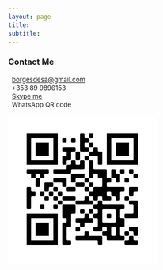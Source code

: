 ```yaml
---
layout: page
title:
subtitle: 
---
```


<script src="https://kit.fontawesome.com/9bce3c5b69.js" crossorigin="anonymous"></script>

### **Contact Me**
<i class="fas fa-envelope"></i><font size ="2">&nbsp;&nbsp;<a href="mailto:borgesdesa@gmail.com">borgesdesa@gmail.com <br></a>
<i class="fas fa-mobile-alt"></i>&nbsp;&nbsp;+353 89 9896153 <br>
<i class="fab fa-skype"></i>&nbsp;&nbsp;<a href="skype:brunsborgs?chat">Skype me</a> <br>
<i class="fab fa-whatsapp"></i>&nbsp;&nbsp;WhatsApp QR code</font>

<img src="https://github.com/borgesdesa/borgesdesa.github.io/blob/master/assets/img/qrwhatsapp.png?raw=true" align="left">